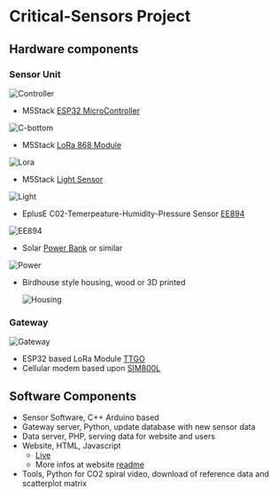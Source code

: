 # Critical-Sensors Project

## Hardware components
### Sensor Unit
  ![Controller](https://raw.githubusercontent.com/digital-codes/critical-sensor/master/assets/controller-side.jpg)
  
 * M5Stack [ESP32 MicroController](https://docs.m5stack.com/#/en/core/gray)
 
  ![C-bottom](https://raw.githubusercontent.com/digital-codes/critical-sensor/master/assets/controller-bottom.jpg)
  
 * M5Stack [LoRa 868 Module](https://docs.m5stack.com/#/en/module/lora868)
 
  ![Lora](https://raw.githubusercontent.com/digital-codes/critical-sensor/master/assets/lora-bottom.jpg)

 * M5Stack [Light Sensor](https://docs.m5stack.com/#/en/unit/light)
 
  ![Light](https://raw.githubusercontent.com/digital-codes/critical-sensor/master/assets/lightSensor.jpg)

 * EplusE C02-Temerpeature-Humidity-Pressure Sensor [EE894](http://downloads.epluse.com/fileadmin/data/product/ee894/datasheet_EE894.pdf)
 
  ![EE894](https://raw.githubusercontent.com/digital-codes/critical-sensor/master/assets/ee894.jpg)

 * Solar [Power Bank](https://www.pearl.de/a-PX2957-1420.shtml) or similar
 
  ![Power](https://raw.githubusercontent.com/digital-codes/critical-sensor/master/assets/powerBank.jpg)

* Birdhouse style housing, wood or 3D printed

  ![Housing](https://raw.githubusercontent.com/digital-codes/critical-sensor/master/assets/birdhouse-3d.png)

 ### Gateway
   ![Gateway](https://raw.githubusercontent.com/digital-codes/critical-sensor/master/assets/gateway.jpg)

  * ESP32 based LoRa Module [TTGO](http://www.lilygo.cn/prod_view.aspx?TypeId=50003&Id=1134&FId=t3:50003:3) 
  * Cellular modem based upon [SIM800L](https://www.simcom.com/product/SIM800.html) 
  
## Software Components
 * Sensor Software, C++ Arduino based 
 * Gateway server, Python, update database with new sensor data 
 * Data server, PHP, serving data for website and users 
 * Website, HTML, Javascript 
   * [Live](https://critical-sensors.de/) 
   * More infos at website [readme](https://github.com/digital-codes/critical-sensor/blob/master/website/readme.md) 
 * Tools, Python for CO2 spiral video, download of reference data and scatterplot matrix 
 
 

 
 
